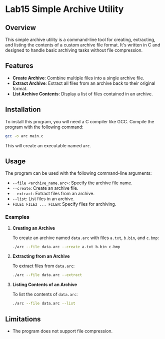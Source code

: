# Lab15 Simple Archive Utility

## Overview

This simple archive utility is a command-line tool for creating, extracting, and listing the contents of a custom archive file format. It's written in C and designed to handle basic archiving tasks without file compression.

## Features

- **Create Archive**: Combine multiple files into a single archive file.
- **Extract Archive**: Extract all files from an archive back to their original format.
- **List Archive Contents**: Display a list of files contained in an archive.

## Installation

To install this program, you will need a C compiler like GCC. Compile the program with the following command:

```bash
gcc -o arc main.c
```

This will create an executable named `arc`.

## Usage

The program can be used with the following command-line arguments:

- `--file <archive_name.arc>`: Specify the archive file name.
- `--create`: Create an archive file.
- `--extract`: Extract files from an archive.
- `--list`: List files in an archive.
- `FILE1 FILE2 ... FILEN`: Specify files for archiving.

### Examples

1. **Creating an Archive**

   To create an archive named `data.arc` with files `a.txt`, `b.bin`, and `c.bmp`:

   ```bash
   ./arc --file data.arc --create a.txt b.bin c.bmp
   ```

2. **Extracting from an Archive**

   To extract files from `data.arc`:

   ```bash
   ./arc --file data.arc --extract
   ```

3. **Listing Contents of an Archive**

   To list the contents of `data.arc`:

   ```bash
   ./arc --file data.arc --list
   ```

## Limitations

- The program does not support file compression.
